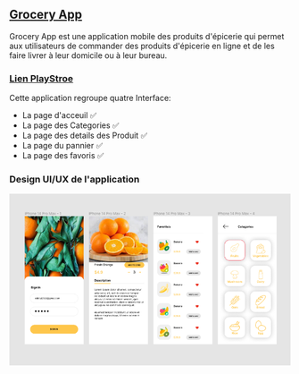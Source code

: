## [Grocery App](https://github.com/tizibienvenus/groceryapp)
Grocery App est une application mobile des produits d'épicerie qui permet aux utilisateurs de commander des produits d'épicerie en ligne et de les faire livrer à leur domicile ou à leur bureau.

### [Lien PlayStroe](https://play.google.com/store/apps/details?id=com.freemopay.freemoapp&pli=1)

Cette application regroupe quatre Interface:

- La page d'acceuil ✅
- La page des Categories ✅
- La page des details des Produit ✅
- La page du pannier ✅
- La page des favoris ✅

### Design UI/UX de l'application

<img width="861" alt="OALET" src="https://github.com/tizibienvenus/groceryapp/blob/main/UI.png"/>